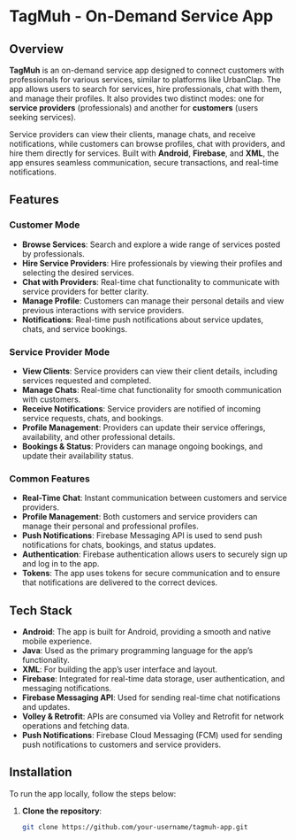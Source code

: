 # TagMuh - On-Demand Service App

## Overview

**TagMuh** is an on-demand service app designed to connect customers with professionals for various services, similar to platforms like UrbanClap. The app allows users to search for services, hire professionals, chat with them, and manage their profiles. It also provides two distinct modes: one for **service providers** (professionals) and another for **customers** (users seeking services).

Service providers can view their clients, manage chats, and receive notifications, while customers can browse profiles, chat with providers, and hire them directly for services. Built with **Android**, **Firebase**, and **XML**, the app ensures seamless communication, secure transactions, and real-time notifications.

## Features

### Customer Mode
- **Browse Services**: Search and explore a wide range of services posted by professionals.
- **Hire Service Providers**: Hire professionals by viewing their profiles and selecting the desired services.
- **Chat with Providers**: Real-time chat functionality to communicate with service providers for better clarity.
- **Manage Profile**: Customers can manage their personal details and view previous interactions with service providers.
- **Notifications**: Real-time push notifications about service updates, chats, and service bookings.

### Service Provider Mode
- **View Clients**: Service providers can view their client details, including services requested and completed.
- **Manage Chats**: Real-time chat functionality for smooth communication with customers.
- **Receive Notifications**: Service providers are notified of incoming service requests, chats, and bookings.
- **Profile Management**: Providers can update their service offerings, availability, and other professional details.
- **Bookings & Status**: Providers can manage ongoing bookings, and update their availability status.

### Common Features
- **Real-Time Chat**: Instant communication between customers and service providers.
- **Profile Management**: Both customers and service providers can manage their personal and professional profiles.
- **Push Notifications**: Firebase Messaging API is used to send push notifications for chats, bookings, and status updates.
- **Authentication**: Firebase authentication allows users to securely sign up and log in to the app.
- **Tokens**: The app uses tokens for secure communication and to ensure that notifications are delivered to the correct devices.

## Tech Stack

- **Android**: The app is built for Android, providing a smooth and native mobile experience.
- **Java**: Used as the primary programming language for the app’s functionality.
- **XML**: For building the app’s user interface and layout.
- **Firebase**: Integrated for real-time data storage, user authentication, and messaging notifications.
- **Firebase Messaging API**: Used for sending real-time chat notifications and updates.
- **Volley & Retrofit**: APIs are consumed via Volley and Retrofit for network operations and fetching data.
- **Push Notifications**: Firebase Cloud Messaging (FCM) used for sending push notifications to customers and service providers.

## Installation

To run the app locally, follow the steps below:

1. **Clone the repository**:
   ```bash
   git clone https://github.com/your-username/tagmuh-app.git
